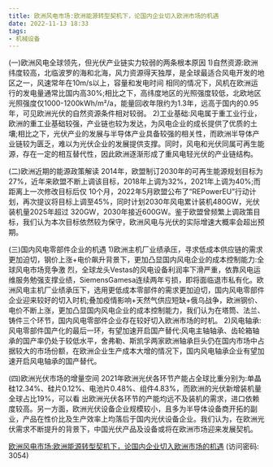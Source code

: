 ```yaml
---
title: 欧洲风电市场:欧洲能源转型契机下，论国内企业切入欧洲市场的机遇
date: 2022-11-13 18:33
tags:
- 机械设备
---
```

(一)欧洲风电全球领先，但光伏产业链实力较弱的两条根本原因
1)自然资源:欧洲纬度较高，北临波罗的海和北海，风力资源得天独厚，是全球最适合风电开发的地区之一，风速常年在10m/s以上，容量和发电时间
相同的情况下，风机在欧洲运行的发电量通常比国内高30%;相比之下，高纬度地区的光照强度较低，北欧地区光照强度仅1000-1200kWh/m²/a，能量回收年限约为1.3年，远高于国内的0.95年，可见欧洲光伏的自然资源条件相对较弱。
2)工业基础:风电属于重工业行业，欧洲的重工业基础较强，产业链也较为发达，为风电企业的成长提供了优质的土壤;相比之下，光伏产业的发展与半导体产业具备较强的相关性，而欧洲半导体产业链较为匮乏，难以为光伏企业的发展提供支撑。同时，风电和光伏同属可再生能源，存在一定的相互替代性，因此欧洲逐渐形成了重风电轻光伏的产业链结构。

(二)欧洲近期的能源政策解读
2014年，欧盟制订2030年的可再生能源规划目标为27%，近年来欧盟不断上调该目标，2018年上调为32%，2021年上调为40%;而距离上一次修改目标后仅
10个月，2022年5月欧盟公布了“REPowerEU”行动计划，再次提议将目标上调至45%，同时计划2030年风电累计装机480GW，光伏装机量2025年超过
320GW，2030年接近600GW。鉴于欧盟曾频繁上调政策目标，我们认为本次目标依然较为保守，欧洲风电与光伏的实际增速大概率会超出预期。
<!-- more -->
(三)国内风电零部件企业的机遇
1)欧洲主机厂业绩承压，寻求低成本供应链的需求更加迫切，钢价上涨+电价飙升背景下，更加凸显国内风电企业的成本控制能力:全球风电市场竞争激
烈，全球龙头Vestas的风电设备利润率下滑严重，依靠风电运维服务勉强支撑业绩，SiemensGamesa连续两年亏损，即将面临退市私有化。欧洲风电主机厂业绩承压下，选用更低成本零部件的需求更加迫切，国内风电零部件企业迎来较好的切入时机;叠加疫情影响+天然气供应短缺+俄乌战争，欧洲钢价、电价不断上涨，更加凸显国内风电企业的成本控制能力，我们认为在塔筒、法兰、铸件三个环节，国内风电零部件企业存在较好切入欧洲市场的时机。
2)风电轴承:风电零部件国产化的最后一环，有望加速开启国产替代:风电主轴轴承、齿轮箱轴承的国产率仍处于较低水平，舍弗勒、斯凯孚两家欧洲轴承巨头仍在国内市场中占据较大的市场份额，在欧洲企业生产成本大增的情况下，国内风电轴承企业有望加速开启风电轴承的国产替代。

(四)欧洲光伏市场的增量空间
2021年欧洲光伏各环节产能占全球比重分别为:单晶硅12.34%、硅片0.12%、电池片0.48%、组件4.83%，而欧洲的光伏新增装机量全球占比19%，可以看
出欧洲光伏各环节的产能均远不及装机的需求，进口依赖度较高。另一方面，欧洲光伏设备企业规模较小，且多为半导体设备商开拓的副业，产品在性价比及生产效率上均落后于国内光伏设备企业。我们认为，在欧洲光伏需求不断提升的背景下，中国光伏产品及设备或将在欧洲市场迎来发展契机。

[欧洲风电市场:欧洲能源转型契机下，论国内企业切入欧洲市场的机遇](https://url12.ctfile.com/f/3948612-723194758-dfbec3?p=3054)
(访问密码: 3054)


